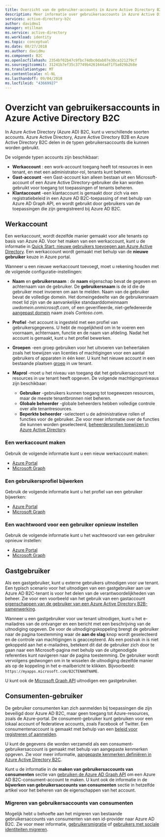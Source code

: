 ```yaml
---
title: Overzicht van de gebruiker-accounts in Azure Active Directory B2C | Microsoft Docs
description: Meer informatie over gebruikersaccounts in Azure Active Directory B2C.
services: active-directory-b2c
author: davidmu1
manager: mtillman
ms.service: active-directory
ms.workload: identity
ms.topic: conceptual
ms.date: 08/27/2018
ms.author: davidmu
ms.component: B2C
ms.openlocfilehash: 2354bf02b47c9fbc74dbc0dab07e30ca321279cf
ms.sourcegitcommit: 31241b7ef35c37749b4261644adf1f5a029b2b8e
ms.translationtype: MT
ms.contentlocale: nl-NL
ms.lasthandoff: 09/04/2018
ms.locfileid: "43669927"
---
```

# <a name="overview-of-user-accounts-in-azure-active-directory-b2c"></a>Overzicht van gebruikersaccounts in Azure Active Directory B2C

In Azure Active Directory (Azure AD) B2C, kunt u verschillende soorten accounts. Azure Active Directory, Azure Active Directory B2B en Azure Active Directory B2C delen in de typen gebruikersaccounts die kunnen worden gebruikt.

De volgende typen accounts zijn beschikbaar:

- **Werkaccount** : een work-account toegang heeft tot resources in een tenant, en met een administrator-rol, tenants kunt beheren.
- **Gast-account** -een Gast-account kan alleen bestaan uit een Microsoft-account of een Azure Active Directory-gebruiker die kan worden gebruikt voor toegang tot toepassingen of tenants beheren. 
- **Klantaccount** -een klantaccount is gemaakt door zich via een registratiebeleid in een Azure AD B2C-toepassing of met behulp van Azure AD Graph API, en wordt gebruikt door gebruikers van de toepassingen die zijn geregistreerd bij Azure AD B2C. 

## <a name="work-account"></a>Werkaccount

Een werkaccount, wordt dezelfde manier gemaakt voor alle tenants op basis van Azure AD. Voor het maken van een werkaccount, kunt u de informatie in [Quick Start: nieuwe gebruikers toevoegen aan Azure Active Directory](../active-directory/fundamentals/add-users-azure-active-directory.md). Een werkaccount wordt gemaakt met behulp van de **nieuwe gebruiker** keuze in Azure portal.

Wanneer u een nieuwe werkaccount toevoegt, moet u rekening houden met de volgende configuratie-instellingen:

- **Naam** en **gebruikersnaam** : de **naam** eigenschap bevat de gegeven en achternaam van de gebruiker. De **gebruikersnaam** is de id die de gebruiker moet invoeren om aan te melden. Naam van de gebruiker bevat de volledige domein. Het domeingedeelte van de gebruikersnaam moet lid zijn van de aanvankelijke standaarddomeinnaam *uwdomein.onmicrosoft.com*, of een geverifieerde, niet-gefedereerde [aangepast domein](../active-directory/fundamentals/add-custom-domain.md) naam zoals  *Contoso.com*.
- **Profiel** -het account is ingesteld met een profiel van gebruikersgegevens. U hebt de mogelijkheid om in te voeren een voornaam, achternaam, functie en de naam van afdeling. Nadat het account is gemaakt, kunt u het profiel bewerken.
- **Groepen** -een groep gebruiken voor het uitvoeren van beheertaken zoals het toewijzen van licenties of machtigingen voor een aantal gebruikers of apparaten in één keer. U kunt het nieuwe account in een bestaande plaatsen [groep](../active-directory/fundamentals/active-directory-groups-create-azure-portal.md) in uw tenant. 
- **Maprol** -moet u het niveau van toegang dat het gebruikersaccount tot resources in uw tenant heeft opgeven. De volgende machtigingsniveaus zijn beschikbaar:

    - **Gebruiker** -gebruikers kunnen toegang tot toegewezen resources, maar de meeste tenantbronnen niet beheren.
    - **Globale beheerder** -globale beheerders hebben volledige controle over alle tenantresources.
    - **Beperkte beheerder** -selecteert u de administratieve rollen of functies voor de gebruiker. Zie voor meer informatie over de functies die kunnen worden geselecteerd, [beheerdersrollen toewijzen in Azure Active Directory](../active-directory/users-groups-roles/directory-assign-admin-roles.md). 

### <a name="create-a-work-account"></a>Een werkaccount maken

Gebruik de volgende informatie kunt u een nieuw werkaccount maken:

- [Azure Portal](../active-directory/fundamentals/add-users-azure-active-directory.md)
- [Microsoft Graph](https://developer.microsoft.com/en-us/graph/docs/api-reference/v1.0/api/user_post_users)

### <a name="update-a-user-profile"></a>Een gebruikersprofiel bijwerken

Gebruik de volgende informatie kunt u het profiel van een gebruiker bijwerken:

- [Azure Portal](../active-directory/fundamentals/active-directory-users-profile-azure-portal.md)
- [Microsoft Graph](https://developer.microsoft.com/en-us/graph/docs/api-reference/v1.0/api/user_update)

### <a name="reset-a-password-for-a-user"></a>Een wachtwoord voor een gebruiker opnieuw instellen

Gebruik de volgende informatie kunt u het wachtwoord van een gebruiker opnieuw instellen: 

- [Azure Portal](../active-directory/fundamentals/active-directory-users-reset-password-azure-portal.md)
- [Microsoft Graph](https://developer.microsoft.com/en-us/graph/docs/api-reference/v1.0/api/user_update)

## <a name="guest-user"></a>Gastgebruiker

Als een gastgebruiker, kunt u externe gebruikers uitnodigen voor uw tenant. Een typisch scenario voor het uitnodigen van een gastgebruiker aan uw Azure AD B2C-tenant is voor het delen van de verantwoordelijkheden van beheer. Zie voor een voorbeeld van het gebruik van een gastaccount [eigenschappen van de gebruiker van een Azure Active Directory B2B-samenwerking](../active-directory/b2b/user-properties.md).

Wanneer u een gastgebruiker voor uw tenant uitnodigen, kunt u het e-mailadres van de ontvanger en een bericht met een beschrijving van de uitnodiging opgeven. De voor de uitnodigingskoppeling brengt de gebruiker naar de pagina toestemming waar de **aan de slag** knop wordt geselecteerd en de controle van machtigingen is geaccepteerd. Als een postvak in is niet gekoppeld aan het e-mailadres, betekent dit dat de gebruiker zich door te gaan naar een Microsoft-pagina met behulp van de uitgenodigde referenties kunt navigeren naar de pagina toestemming. De gebruiker wordt vervolgens gedwongen om in te wisselen de uitnodiging dezelfde manier als op de koppeling in het e-mailbericht te klikken. Bijvoorbeeld: `https://myapps.microsoft.com/B2CTENANTNAME`.

U kunt ook de [Microsoft Graph API](https://developer.microsoft.com/en-us/graph/docs/api-reference/beta/api/invitation_post) uitnodigen een gastgebruiker.

## <a name="consumer-user"></a>Consumenten-gebruiker

De gebruiker consumenten kan zich aanmelden bij toepassingen die zijn beveiligd door Azure AD B2C, maar geen toegang tot Azure-resources, zoals de Azure-portal.  De consument-gebruiker kunt gebruiken voor een lokaal account of federatieve accounts, zoals Facebook of Twitter. Een consumentenaccount is gemaakt met behulp van een [beleid voor registreren of aanmelden](../active-directory-b2c/active-directory-b2c-reference-policies.md).

U kunt de gegevens die worden verzameld als een consument-gebruikersaccount is gemaakt met behulp van aangepaste kenmerken opgeven. Zie voor meer informatie, [aangepaste kenmerken definiëren in Azure Active Directory B2C](../active-directory-b2c/active-directory-b2c-reference-custom-attr.md).

Kunt u de informatie in de **maken van gebruikersaccounts van consumenten** sectie van [gebruiken de Azure AD Graph API](active-directory-b2c-devquickstarts-graph-dotnet.md) om een Azure AD B2C-consument-account te maken. U kunt ook de informatie in de **bijwerken van gebruikersaccounts van consumenten** sectie in hetzelfde artikel voor het beheren van de eigenschappen van het account.

### <a name="migrate-consumer-user-accounts"></a>Migreren van gebruikersaccounts van consumenten

Mogelijk hebt u behoefte aan het migreren van bestaande gebruikersaccounts van consumenten van een id-provider naar Azure AD B2C. Zie voor meer informatie, [gebruikersmigratie](active-directory-b2c-user-migration.md) of [gebruikers met sociale identiteiten migreren](active-directory-b2c-social-migration.md).